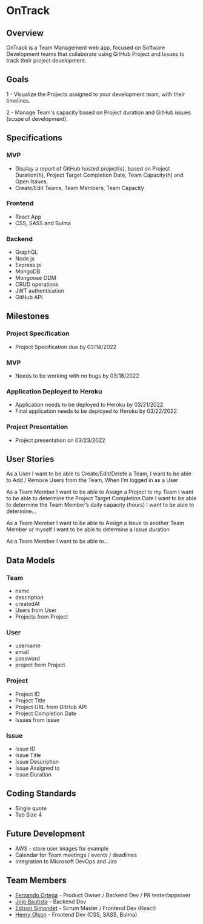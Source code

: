 # OnTrack

## Overview
OnTrack is a Team Management web app, focused on Software Development teams that collaborate using GitHub Project and Issues to track their project development.

## Goals

1 - Visualize the Projects assigned to your development team, with their timelines.

2 - Manage Team's capacity based on Project duration and GitHub issues (scope of development).

## Specifications

### MVP
- Display a report of GitHub hosted project(s), based on Project Duration(h), Project Target Completion Date, Team Capacity(h) and Open Issues.
- Create/Edit Teams, Team Members, Team Capacity

### Frontend
- React App
- CSS, SASS and Bulma
  
### Backend
- GraphQL
- Node.js
- Express.js
- MongoDB
- Mongoose ODM
- CRUD operations
- JWT authentication
- GitHub API

## Milestones

### Project Specification
- Project Specification due by 03/14/2022

### MVP
- Needs to be working with no bugs by 03/18/2022

### Application Deployed to Heroku
- Application needs to be deployed to Heroku by 03/21/2022
- Final application needs to be deployed to Heroku by 03/22/2022

### Project Presentation
- Project presentation on 03/23/2022

## User Stories
As a User
I want to be able to Create/Edit/Delete a Team,
I want to be able to Add / Remove Users from the Team,
When I’m logged in as a User

As a Team Member
I want to be able to Assign a Project to my Team
I want to be able to determine the Project Target Completion Date
I want to be able to determine the Team Member’s daily capacity (hours)
I want to be able to determine…

As a Team Member
I want to be able to Assign a Issue to another Team Member or myself
I want to be able to determine a Issue duration

As a Team Member
I want to be able to…

## Data Models
### Team
- name
- description
- createdAt
- Users from User
- Projects from Project

### User
- username
- email
- password
- project from Project

### Project
- Project ID
- Project Title
- Project URL from GitHub API
- Project Completion Date
- Issues from Issue

### Issue
- Issue ID
- Issue Title
- Issue Description
- Issue Assigned to
- Issue Duration

## Coding Standards
- Single quote
- Tab Size 4

## Future Development
- AWS - store user images for example
- Calendar for Team meetings / events / deadlines
- Integration to Microsoft DevOps and Jira

## Team Members
- [Fernando Ortega](https://fortegaportfolio.herokuapp.com/) - Product Owner / Backend Dev / PR tester/approver
- [Jojo Bautista](https://full-stack-developer-react.herokuapp.com/) - Backend Dev
- [Edison Simondet](http://edisonsimondet.dev/) - Scrum Master / Frontend Dev (React)
- [Henry Olson](https://thawing-falls-25223.herokuapp.com/) - Frontend Dev (CSS, SASS, Bulma)
